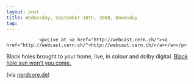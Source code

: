 ```yaml
---
layout: post
title: Wednesday, September 10th, 2008, Doomsday
tag: 
---
```



                <p>Live at <a href="http://webcast.cern.ch/"><a href="http://webcast.cern.ch/">http://webcast.cern.ch/</a></a></p>
<p>Black holes brought to your home, live, in colour and dolby digital. <a href="http://mazedlx.net/2008/04/07/black-hole-sun/">Black hole sun won't you come.</a></p>
<p>(via <a href="http://www.nerdcore.de/wp/2008/09/08/lhc-webcast/">nerdcore.de</a>)</p>
            
